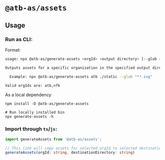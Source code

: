 # `@atb-as/assets`

## Usage

### Run as CLI:

Format:

```sh
usage: npx @atb-as/generate-assets <orgId> <output directory> [--glob <string>]

Outputs assets for a specific organization in the specified output directory.

  Example: npx @atb-as/generate-assets atb ./static --glob "**.svg"

Valid orgIds are: atb,nfk
```

As a local dependency

```
npm install -D @atb-as/generate-assets

# Run locally installed bin
npx generate-assets -h
```

### Import through `ts`/`js`:

```ts
import generateAssets from '@atb-as/assets';

// This line will copy assets for selected orgId to selected destinationDirectory
generateAssets(orgId: string, destinationDirectory: string)
```
